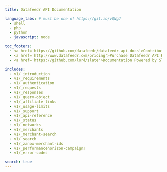 ```yaml
---
title: Datafeedr API Documentation

language_tabs: # must be one of https://git.io/vQNgJ
  - shell
  - php
  - python
  - javascript: node

toc_footers:
  - <a href='https://github.com/datafeedr/datafeedr-api-docs'>Contribute to this Documentation</a>
  - <a href='http://www.datafeedr.com/pricing'>Purchase Datafeedr API Keys</a>
  - <a href='https://github.com/lord/slate'>Documentation Powered by Slate</a>

includes:
  - v1/_introduction
  - v1/_requirements
  - v1/_authentication
  - v1/_requests
  - v1/_responses
  - v1/_query-object
  - v1/_affiliate-links
  - v1/_usage-limits
  - v1/_support
  - v1/_api-reference
  - v1/_status
  - v1/_networks
  - v1/_merchants
  - v1/_merchant-search
  - v1/_search
  - v1/_zanox-merchant-ids
  - v1/_performancehorizon-campaigns
  - v1/_error-codes

search: true
---
```



